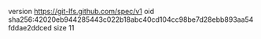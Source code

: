 version https://git-lfs.github.com/spec/v1
oid sha256:42020eb944285443c022b18abc40cd104cc98be7d28ebb893aa54fddae2ddced
size 11
